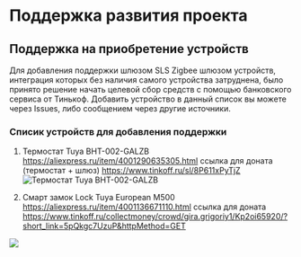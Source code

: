 # Поддержка развития проекта

##  Поддержка на приобретение устройств
Для добавления  поддержки шлюзом SLS  Zigbee шлюзом   устройств, интеграция  которых  без наличия  самого устройства затруднена, было принято решение начать целевой сбор средств с помощью банковского сервиса от Тинькоф. Добавить устройство в данный список вы можете через Issues, либо сообщением через другие источники.

### Списик устройств для добавления поддержки

1) Термостат Tuya BHT-002-GALZB https://aliexpress.ru/item/4001290635305.html ссылка для доната (термостат + шлюз) https://www.tinkoff.ru/sl/8P611xPyTjZ
![Термостат Tuya BHT-002-GALZB](https://api.tinkoff.ru/v1/cm/download?moduleId=crowdfund&id=4143bd29-518b-4c10-96de-41c9685b5cb9.jpg)


2) Смарт замок Lock Tuya European M500 https://aliexpress.ru/item/4001136671110.html ссылка для доната  https://www.tinkoff.ru/collectmoney/crowd/gira.grigoriy1/Kp2oi65920/?short_link=5pQkgc7UzuP&httpMethod=GET

![](https://api.tinkoff.ru/v1/cm/download?moduleId=crowdfund&id=0c919012-7a0f-470f-a6ec-73f92772d0c7.jpg)



